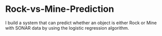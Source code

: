 # Rock-vs-Mine-Prediction
I build a system that can predict whether an object is either Rock or Mine with SONAR data by using the logistic regression algorithm.

